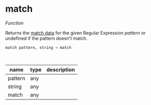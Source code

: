 # match

_Function_

Returns the [match data][match data] for the given Regular Expression _pattern_ or undefined if the pattern doesn't match.

<pre><code>match pattern, string &rarr; match</code></pre>
<br>

| name | type | description |
|------|------|-------------|
|pattern|any||
|string|any||
|match|any||



[match data]: #